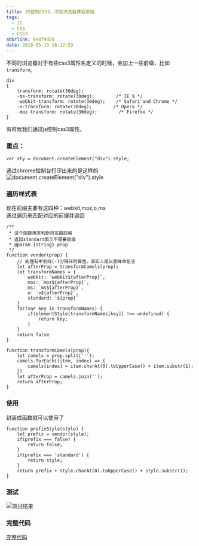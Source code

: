 ```yaml
---
title: JS控制CSS3，添加浏览器兼容前缀
tags:
  - JS
  - CSS
  - CSS3
abbrlink: 4e8f9d20
date: 2018-05-13 16:12:53
---
```

不同的浏览器对于有些css3属性名定义的时候，会加上一些前缀，比如`transform`,
```
div
{
    transform: rotate(30deg);
    -ms-transform: rotate(30deg);        /* IE 9 */
    -webkit-transform: rotate(30deg);    /* Safari and Chrome */
    -o-transform: rotate(30deg);        /* Opera */
    -moz-transform: rotate(30deg);        /* Firefox */
}
```

有时候我们通过js控制css3属性。


### 重点：
```
var sty = document.createElement("div").style;
```
通过chrome控制台打印出来的是这样的
![document.createElement("div").style](/images/1/style.png)

### 遍历样式表
现在前缀主要有这四种：webkit,moz,o,ms   
通过遍历来匹配对应的前缀并返回
```
/**
 * 这个函数用来判断浏览器前缀
 * 返回standard表示不需要前缀
 * @param {string} prop 
 */
function vendor(prop) {
    // 处理有中划线(-)分隔开的属性，事实上是以驼峰命名法
    let afterProp = transformCamels(prop);
    let transformNames = {
        webkit: `webkit${afterProp}`,
        moz: `moz${afterProp}`,
        ms: `ms${afterProp}`,
        o: `o${afterProp}`,
        standard: `${prop}`
    }
    for(var key in transformNames) {
        if(elementStyle[transformNames[key]] !== undefined) {
            return key;
        }  
    }
    return false
}

function transformCamels(prop){
    let camels = prop.split('-');
    camels.forEach((item, index) => {
        camels[index] = item.charAt(0).toUpperCase() + item.substr(1);
    })
    let afterProp = camels.join('');
    return afterProp;
}
```

### 使用
封装成函数就可以使用了
```
function prefixStyle(style) {
    let prefix = vendor(style);
    if(prefix === false) {
        return false;
    }
    if(prefix === 'standard') {
        return style;
    }
    return prefix + style.charAt(0).toUpperCase() + style.substr(1);
}
```

### 测试
![测试结果](/images/1/test.png)

### 完整代码

[完整代码](./js-add-css3-prefixer.js)
